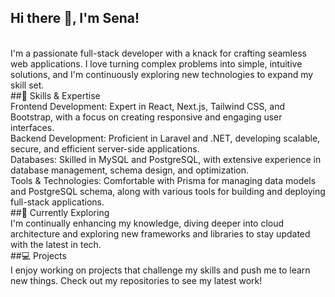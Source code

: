 ## Hi there 👋, I'm Sena!
<br/>I'm a passionate full-stack developer with a knack for crafting seamless web applications. I love turning complex problems into simple, intuitive solutions, and I'm continuously exploring new technologies to expand my skill set.<br/>
##🚀 Skills & Expertise<br/>
Frontend Development: Expert in React, Next.js, Tailwind CSS, and Bootstrap, with a focus on creating responsive and engaging user interfaces.<br/>
Backend Development: Proficient in Laravel and .NET, developing scalable, secure, and efficient server-side applications.<br/>
Databases: Skilled in MySQL and PostgreSQL, with extensive experience in database management, schema design, and optimization.<br/>
Tools & Technologies: Comfortable with Prisma for managing data models and PostgreSQL schema, along with various tools for building and deploying full-stack applications.<br/>
##🌱 Currently Exploring<br/>
I'm continually enhancing my knowledge, diving deeper into cloud architecture and exploring new frameworks and libraries to stay updated with the latest in tech.<br/>
##💻 Projects<br/>
I enjoy working on projects that challenge my skills and push me to learn new things. Check out my repositories to see my latest work!
